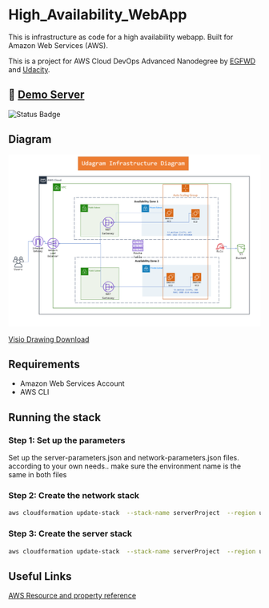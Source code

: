 # High_Availability_WebApp

This is infrastructure as code for a high availability webapp. Built for Amazon Web Services (AWS).

This is a project for AWS Cloud DevOps Advanced Nanodegree by [EGFWD](https://www.egfwd.com/) and [Udacity](https://www.udacity.com/).

## 🔗 [Demo Server](http://serve-elast-6cerb1up6v7o-1489959176.us-east-1.elb.amazonaws.com/)

![Status Badge](https://img.shields.io/website?style=flat-square&up_message=online&url=http%3A%2F%2Fserve-elast-6cerb1up6v7o-1489959176.us-east-1.elb.amazonaws.com%2F)

## Diagram

![infra diagram](./drawings/diagrampreview.png)

[Visio Drawing Download](https://github.com/mo-gaafar/High_Availability_WebApp/blob/main/drawings/diagram.vsdx)

## Requirements

- Amazon Web Services Account
- AWS CLI

## Running the stack

### Step 1: Set up the parameters

Set up the server-parameters.json and network-parameters.json files. according to your own needs.. make sure the environment name is the same in both files

### Step 2: Create the network stack

```bash
aws cloudformation update-stack  --stack-name serverProject  --region us-east-1 --template-body file://network.yml --parameters file://network-parameters.json --capabilities "CAPABILITY_IAM" "CAPABILITY_NAMED_IAM"
```

### Step 3: Create the server stack

```bash
aws cloudformation update-stack  --stack-name serverProject  --region us-east-1 --template-body file://servers.yml --parameters file://server-parameters.json --capabilities "CAPABILITY_IAM" "CAPABILITY_NAMED_IAM"
```

## Useful Links

[AWS Resource and property reference](https://docs.aws.amazon.com/AWSCloudFormation/latest/UserGuide/aws-template-resource-type-ref.html)

